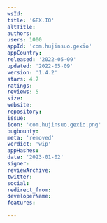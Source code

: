 ```yaml
---
wsId: 
title: 'GEX.IO'
altTitle: 
authors: 
users: 1000
appId: 'com.hujinsuo.gexio'
appCountry: 
released: '2022-05-09'
updated: '2022-05-09'
version: '1.4.2'
stars: 4.7
ratings: 
reviews: 5
size: 
website: 
repository: 
issue: 
icon: 'com.hujinsuo.gexio.png'
bugbounty: 
meta: 'removed'
verdict: 'wip'
appHashes: 
date: '2023-01-02'
signer: 
reviewArchive: 
twitter: 
social: 
redirect_from: 
developerName: 
features: 

---
```


